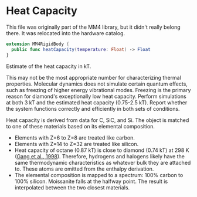 # Heat Capacity

This file was originally part of the MM4 library, but it didn't really belong there. It was relocated into the hardware catalog.

```swift
extension MM4RigidBody {  
  public func heatCapacity(temperature: Float) -> Float
}
```

Estimate of the heat capacity in kT.

This may not be the most appropriate number for characterizing thermal
properties. Molecular dynamics does not simulate certain quantum effects,
such as freezing of higher energy vibrational modes. Freezing is the
primary reason for diamond's exceptionally low heat capacity. Perform
simulations at both 3 kT and the estimated heat capacity (0.75-2.5 kT).
Report whether the system functions correctly and efficiently in both
sets of conditions.

Heat capacity is derived from data for C, SiC, and Si. The object is
matched to one of these materials based on its elemental composition.
- Elements with Z=6 to Z=8 are treated like carbon.
- Elements with Z=14 to Z=32 are treated like silicon.
- Heat capacity of octane (0.87 kT) is close to diamond (0.74 kT) at 298 K
  ([Gang et al., 1998](https://doi.org/10.1016/S0301-0104(97)00369-8)).
  Therefore, hydrogens and halogens likely have the same thermodynamic
  characteristics as whatever bulk they are attached to. These atoms are
  omitted from the enthalpy derivation.
- The elemental composition is mapped to a spectrum: 100% carbon to
  100% silicon. Moissanite falls at the halfway point. The result is
  interpolated between the two closest materials.
